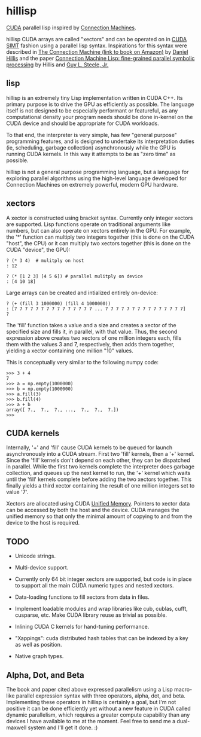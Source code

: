 # hillisp

[CUDA](https://en.wikipedia.org/wiki/CUDA) parallel lisp inspired by
[Connection
Machines](https://en.wikipedia.org/wiki/Connection_Machine).

hillisp CUDA arrays are called "xectors" and can be operated on in
[CUDA
SIMT](https://en.wikipedia.org/wiki/Single_instruction,_multiple_threads)
fashion using a parallel lisp syntax.  Inspirations for this syntax
were described in [The Connection Machine (link to book on
Amazon)](http://www.amazon.com/The-Connection-Machine-Artificial-Intelligence/dp/0262580977)
by [Daniel Hillis](https://en.wikipedia.org/wiki/Danny_Hillis) and the
paper [Connection Machine Lisp: fine-grained parallel symbolic
processing](http://dl.acm.org/citation.cfm?id=319870) by Hillis and
[Guy L. Steele, Jr.](https://en.wikipedia.org/wiki/Guy_L._Steele,_Jr.)

## lisp

hillisp is an extremely tiny Lisp implementation written in CUDA C++.
Its primary purpose is to drive the GPU as efficiently as possible.
The language itself is not designed to be especially performant or
featureful, as any computational density your program needs should be
done in-kernel on the CUDA device and should be appropriate for CUDA
workloads.

To that end, the interpreter is very simple, has few "general purpose"
programming features, and is designed to undertake its interpretation
duties (ie, scheduling, garbage collection) asynchronously while the
GPU is running CUDA kernels.  In this way it attempts to be as "zero
time" as possible.

hillisp is not a general purpose programming language, but a language
for exploring parallel algorithms using the high-level language
developed for Connection Machines on extremely powerful, modern GPU
hardware.

## xectors

A xector is constructed using bracket syntax.  Currently only integer
xectors are supported.  Lisp functions operate on traditional
arguments like numbers, but can also operate on xectors entirely in
the GPU.  For example, the '*' function can multiply two integers
together (this is done on the CUDA "host", the CPU) or it can multiply
two xectors together (this is done on the CUDA "device", the GPU):

    ? (* 3 4)  # mulitply on host
    : 12

    ? (* [1 2 3] [4 5 6]) # parallel mulitply on device
    : [4 10 18]

Large arrays can be created and intialized entirely on-device:

    ? (+ (fill 3 1000000) (fill 4 1000000))
    : [7 7 7 7 7 7 7 7 7 7 7 7 7 7 7 ... 7 7 7 7 7 7 7 7 7 7 7 7 7 7 7]
    ?

The 'fill' function takes a value and a size and creates a xector of
the specified size and fills it, in parallel, with that value.  Thus,
the second expression above creates two xectors of one million
integers each, fills them with the values 3 and 7, respectively, then
adds them together, yielding a xector containing one million "10"
values.

This is conceptually very similar to the following numpy code:

    >>> 3 + 4
    7
    >>> a = np.empty(1000000)
    >>> b = np.empty(1000000)
    >>> a.fill(3)
    >>> b.fill(4)
    >>> a + b
    array([ 7.,  7.,  7., ...,  7.,  7.,  7.])
    >>>

## CUDA kernels

Internally, '+' and 'fill' cause CUDA kernels to be queued for launch
asynchronously into a CUDA stream.  First two 'fill' kernels, then a
'+' kernel.  Since the 'fill' kernels don't depend on each other, they
can be dispatched in parallel.  While the first two kernels complete
the interpreter does garbage collection, and queues up the next kernel
to run, the '+' kernel which waits until the 'fill' kernels complete
before adding the two xectors together. This finally yields a third
xector containing the result of one million integers set to value '7'.

Xectors are allocated using CUDA [Unified
Memory](http://devblogs.nvidia.com/parallelforall/unified-memory-in-cuda-6/).
Pointers to xector data can be accessed by both the host and the
device.  CUDA manages the unified memory so that only the minimal
amount of copying to and from the device to the host is required.

## TODO

  - Unicode strings.

  - Multi-device support.

  - Currently only 64 bit integer xectors are supported, but code is
    in place to support all the main CUDA numeric types and nested
    xectors.

  - Data-loading functions to fill xectors from data in files.

  - Implement loadable modules and wrap libraries like cub, cublas,
    cufft, cusparse, etc.  Make CUDA library reuse as trivial as
    possible.

  - Inlining CUDA C kernels for hand-tuning performance.

  - "Xappings": cuda distributed hash tables that can be indexed by a
    key as well as position.

  - Native graph types.

## Alpha, Dot, and Beta

The book and paper cited above expressed parallelism using a Lisp
macro-like parallel expression syntax with three operators, alpha,
dot, and beta.  Implementing these operators in hillisp is certainly a
goal, but I'm not positive it can be done efficiently yet without a
new feature in CUDA called dynamic parallelism, which requires a
greater compute capability than any devices I have available to me at
the moment.  Feel free to send me a dual-maxwell system and I'll get
it done. :)
